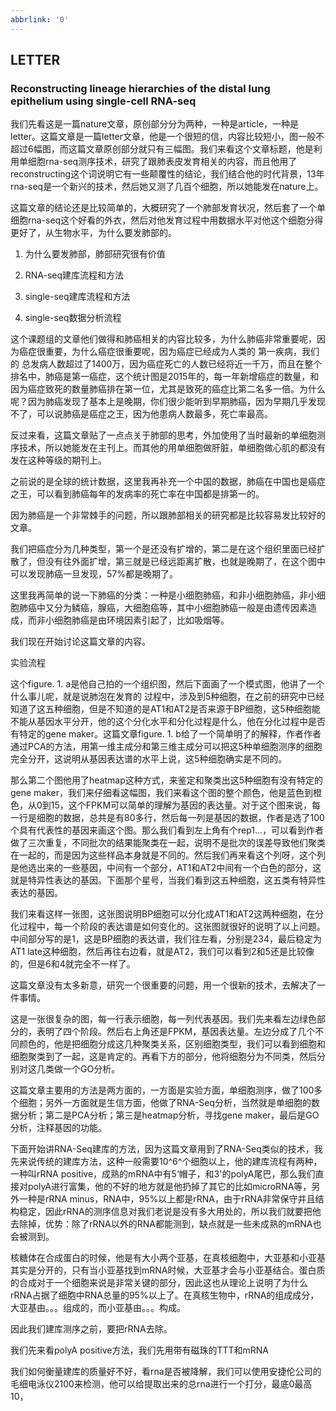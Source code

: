 ```yaml
---
abbrlink: '0'
---
```

## LETTER

### Reconstructing lineage hierarchies of the distal lung epithelium using single-cell RNA-seq

我们先看这是一篇nature文章，原创部分分为两种，一种是article，一种是letter。这篇文章是一篇letter文章，他是一个很短的信，内容比较短小，图一般不超过6幅图，而这篇文章原创部分就只有三幅图。我们来看这个文章标题，他是利用单细胞rna-seq测序技术，研究了跟肺表皮发育相关的内容，而且他用了reconstructing这个词说明它有一些颠覆性的结论，我们结合他的时代背景，13年rna-seq是一个新兴的技术，然后她又测了几百个细胞，所以她能发在nature上。

这篇文章的结论还是比较简单的，大概研究了一个肺部发育状况，然后套了一个单细胞rna-seq这个好看的外衣，然后对他发育过程中用数据水平对他这个细胞分得更好了，从生物水平，为什么要发肺部的。

1. 为什么要发肺部，肺部研究很有价值

2. RNA-seq建库流程和方法
3. single-seq建库流程和方法
4. single-seq数据分析流程

这个课题组的文章他们做得和肺癌相关的内容比较多，为什么肺癌非常重要呢，因为癌症很重要，为什么癌症很重要呢，因为癌症已经成为人类的 第一疾病，我们的 总发病人数超过了1400万，因为癌症死亡的人数已经将近一千万，而且在整个排名中，肺癌是第一癌症，这个统计图是2015年的，每一年新增癌症的数量，和因为癌症致死的数量肺癌排在第一位，尤其是致死的癌症比第二名多一倍。为什么呢？因为肺癌发现了基本上是晚期，你们很少能听到早期肺癌，因为早期几乎发现不了，可以说肺癌是癌症之王，因为他患病人数最多，死亡率最高。

反过来看，这篇文章贴了一点点关于肺部的思考，外加使用了当时最新的单细胞测序技术，所以她能发在主刊上。而其他的用单细胞做肝脏，单细胞做心肌的都没有发在这种等级的期刊上。

之前说的是全球的统计数据，这里我再补充一个中国的数据，肺癌在中国也是癌症之王，可以看到肺癌每年的发病率的死亡率在中国都是排第一的。

因为肺癌是一个非常棘手的问题，所以跟肺部相关的研究都是比较容易发比较好的文章。

我们把癌症分为几种类型，第一个是还没有扩增的，第二是在这个组织里面已经扩散了，但没有往外面扩增，第三就是已经远距离扩散，也就是晚期了，在这个图中可以发现肺癌一旦发现，57%都是晚期了。

这里我再简单的说一下肺癌的分类：一种是小细胞肺癌，和非小细胞肺癌，非小细胞肺癌中又分为鳞癌，腺癌，大细胞癌等，其中小细胞肺癌一般是由遗传因素造成，而非小细胞肺癌是由环境因素引起了，比如吸烟等。

我们现在开始讨论这篇文章的内容。

实验流程

这个figure. 1. a是他自己拍的一个组织图，然后下面画了一个模式图，他讲了一个什么事儿呢，就是说肺泡在发育的 过程中，涉及到5种细胞，在之前的研究中已经知道了这五种细胞，但是不知道的是AT1和AT2是否来源于BP细胞，这5种细胞能不能从基因水平分开，他的这个分化水平和分化过程是什么，他在分化过程中是否有特定的gene maker。这篇文章figure. 1. b给了一个简单明了的解释，作者作者通过PCA的方法，用第一维主成分和第三维主成分可以把这5种单细胞测序的细胞完全分开，这说明从基因表达谱的水平上说，这5种细胞确实是不同的。

那么第二个图他用了heatmap这种方式，来鉴定和聚类出这5种细胞有没有特定的gene maker，我们来仔细看这幅图，我们来看这个图的整个颜色，他是蓝色到橙色，从0到15，这个FPKM可以简单的理解为基因的表达量。对于这个图来说，每一行是细胞的数据，总共是有80多行，然后每一列是基因的数据，作者是选了100个具有代表性的基因来画这个图。那么我们看到左上角有个rep1...，可以看到作者做了三次重复，不同批次的结果能聚类在一起，说明不是批次的误差导致他们聚类在一起的，而是因为这些样品本身就是不同的。然后我们再来看这个列呀，这个列是他选出来的一些基因，中间有一个部分，AT1和AT2中间有一个白色的部分，这就是特异性表达的基因。下面那个星号，当我们看到这五种细胞，这五类有特异性表达的基因。

我们来看这样一张图，这张图说明BP细胞可以分化成AT1和AT2这两种细胞，在分化过程中，每一个阶段的表达谱是如何变化的。这张图就很好的说明了以上问题。中间部分写的是1，这是BP细胞的表达谱，我们往左看，分别是234，最后稳定为AT1 late这种细胞，然后再往右边看，就是AT2，我们可以看到2和5还是比较像的，但是6和4就完全不一样了。

这篇文章没有太多新意，研究一个很重要的问题，用一个很新的技术，去解决了一件事情。

这是一张很复杂的图，每一行表示细胞，每一列代表基因。我们先来看左边绿色部分的，表明了四个阶段。然后右上角还是FPKM，基因表达量。左边分成了几个不同颜色的，他是把细胞分成这几种聚类关系，区别细胞类型，我们可以看到细胞和细胞聚类到了一起，这是肯定的。再看下方的部分，他将细胞分为不同类，然后分别对这几类做一个GO分析。

这篇文章主要用的方法是两方面的，一方面是实验方面，单细胞测序，做了100多个细胞；另外一方面就是生信方面，他做了RNA-Seq分析，当然就是单细胞的数据分析；第二是PCA分析；第三是heatmap分析，寻找gene maker，最后是GO分析，注释基因的功能。



下面开始讲RNA-Seq建库的方法，因为这篇文章用到了RNA-Seq类似的技术，我先来说传统的建库方法，这种一般需要10^6^个细胞以上，他的建库流程有两种，一种叫rRNA positive，成熟的mRNA中有5‘帽子，和3'的polyA尾巴，那么我们直接对polyA进行富集，他的不好的地方就是他扔掉了其它的比如microRNA等，另外一种是rRNA minus，RNA中，95%以上都是rRNA，由于rRNA非常保守并且结构稳定，因此rRNA的测序信息对我们老说是没有多大用处的，所以我们就要把他去除掉，优势：除了rRNA以外的RNA都能测到，缺点就是一些未成熟的mRNA也会被测到。



核糖体在合成蛋白的时候，他是有大小两个亚基，在真核细胞中，大亚基和小亚基其实是分开的，只有当小亚基找到mRNA时候，大亚基才会与小亚基结合。蛋白质的合成对于一个细胞来说是非常关键的部分，因此这也从理论上说明了为什么rRNA占据了细胞中RNA总量的95%以上了。在真核生物中，rRNA的组成成分，大亚基由。。。组成的，而小亚基由。。。构成。



因此我们建库测序之前，要把rRNA去除。



我们先来看polyA positive方法，我们先用带有磁珠的TTT和mRNA



我们如何衡量建库的质量好不好，看rna是否被降解，我们可以使用安捷伦公司的毛细电泳仪2100来检测，他可以给提取出来的总rna进行一个打分，最底0最高10，